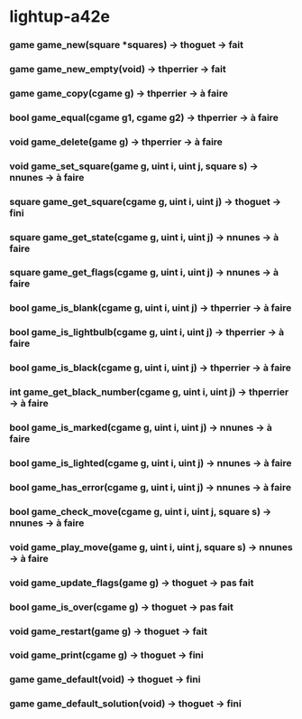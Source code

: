 # lightup-a42e

### game game_new(square *squares) -> thoguet -> fait

### game game_new_empty(void) -> thperrier -> fait

### game game_copy(cgame g) -> thperrier -> à faire

### bool game_equal(cgame g1, cgame g2) -> thperrier -> à faire

### void game_delete(game g) -> thperrier -> à faire

### void game_set_square(game g, uint i, uint j, square s) -> nnunes -> à faire

### square game_get_square(cgame g, uint i, uint j) -> thoguet -> fini

### square game_get_state(cgame g, uint i, uint j) -> nnunes -> à faire

### square game_get_flags(cgame g, uint i, uint j) -> nnunes -> à faire

### bool game_is_blank(cgame g, uint i, uint j) ->  thperrier -> à faire

### bool game_is_lightbulb(cgame g, uint i, uint j) ->  thperrier -> à faire

### bool game_is_black(cgame g, uint i, uint j) -> thperrier -> à faire

### int game_get_black_number(cgame g, uint i, uint j) ->  thperrier -> à faire

### bool game_is_marked(cgame g, uint i, uint j) -> nnunes -> à faire

### bool game_is_lighted(cgame g, uint i, uint j) -> nnunes -> à faire

### bool game_has_error(cgame g, uint i, uint j) -> nnunes -> à faire

### bool game_check_move(cgame g, uint i, uint j, square s) -> nnunes -> à faire

### void game_play_move(game g, uint i, uint j, square s) -> nnunes -> à faire

### void game_update_flags(game g) -> thoguet -> pas fait

### bool game_is_over(cgame g) -> thoguet -> pas fait

### void game_restart(game g) -> thoguet -> fait

### void game_print(cgame g) -> thoguet -> fini

### game game_default(void) -> thoguet -> fini

### game game_default_solution(void) -> thoguet -> fini

